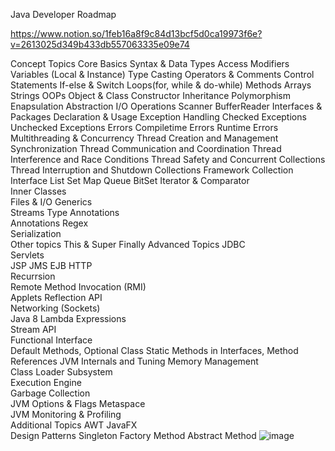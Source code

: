 Java Developer Roadmap		

https://www.notion.so/1feb16a8f9c84d13bcf5d0ca19973f6e?v=2613025d349b433db557063335e09e74		


Concept		Topics
Core	Basics	Syntax & Data Types
		Access  Modifiers
		Variables (Local & Instance)
		Type Casting
		Operators & Comments
	Control Statements	If-else & Switch
		Loops(for, while & do-while)
	Methods	
	Arrays	
	Strings	
	OOPs	Object & Class
		Constructor
		Inheritance
		Polymorphism
		Enapsulation
		Abstraction
	I/O Operations	Scanner
		BufferReader
	Interfaces & Packages	Declaration & Usage
	Exception Handling	Checked Exceptions
		Unchecked Exceptions
	Errors	Compiletime Errors
		Runtime Errors
	Multithreading & Concurrency	Thread Creation and Management
		Synchronization
		Thread Communication and Coordination
		Thread Interference and Race Conditions
		Thread Safety and Concurrent Collections
		Thread Interruption and Shutdown
	Collections Framework	Collection Interface
		List
		Set
		Map
		Queue
		BitSet
	Iterator & Comparator	
	Inner Classes	
	Files & I/O	
	Generics	
	Streams	
	Type Annotations	
	Annotations	
	Regex	
	Serialization	
	Other topics	This & Super
		Finally
Advanced Topics	JDBC	
	Servlets	
	JSP	
	JMS	
	EJB	
	HTTP	
	Recurrsion	
	Remote Method Invocation (RMI)	
	Applets	
	Reflection API	
	Networking (Sockets)	
Java 8	Lambda Expressions	
	Stream API	
	Functional Interface	
	Default Methods, Optional Class	
	Static Methods in Interfaces, Method References	
JVM Internals and Tuning	Memory Management	
	Class Loader Subsystem	
	Execution Engine	
	Garbage Collection	
	JVM Options & Flags	
	Metaspace	
	JVM Monitoring & Profiling	
Additional Topics	AWT	
	JavaFX	
	Design Patterns	Singleton
		Factory Method
		Abstract Method
![image](https://github.com/SravanKondeti/Java-Roadmap/assets/131296571/01bcbd7b-03a2-467d-ac69-d8a1c631c281)
